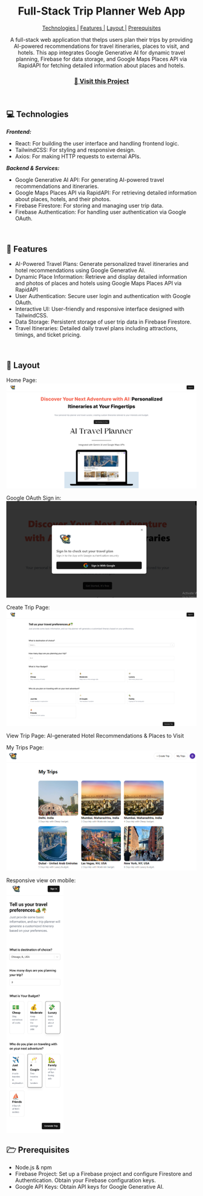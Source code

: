                   
<h1 align="center" style="font-weight: bold;">Full-Stack Trip Planner Web App</h1>

<p align="center">
<a href="#technologies">Technologies |</a>
<a href="#features">Features |</a>
<a href="#layout">Layout |</a>
<a href="#pre">Prerequisites</a>
 
</p>

<p align="center">A full-stack web application that thelps users plan their trips by providing AI-powered recommendations for travel itineraries, places to visit, and hotels. This app integrates Google Generative AI for dynamic travel planning, Firebase for data storage, and Google Maps Places API via RapidAPI for fetching detailed information about places and hotels. </p>


<h3 align="center">
<a href="https://intelli-trip.vercel.app/" target="_blank">📱 Visit this Project</a>
</h3> <br>

<h2 id="technologies">💻 Technologies</h2>

<b><em>Frontend:</b></em>

- React: For building the user interface and handling frontend logic.
- TailwindCSS: For styling and responsive design.
- Axios: For making HTTP requests to external APIs.

<b><em>Backend & Services:</b></em>
- Google Generative AI API: For generating AI-powered travel recommendations and itineraries.
- Google Maps Places API via RapidAPI: For retrieving detailed information about places, hotels, and their photos.
- Firebase Firestore: For storing and managing user trip data.
- Firebase Authentication: For handling user authentication via Google OAuth.

<br><h2 id="features">🚀 Features</h2>

- AI-Powered Travel Plans: Generate personalized travel itineraries and hotel recommendations using Google Generative AI.
- Dynamic Place Information: Retrieve and display detailed information and photos of places and hotels using Google Maps Places API via RapidAPI
- User Authentication: Secure user login and authentication with Google OAuth.
- Interactive UI: User-friendly and responsive interface designed with TailwindCSS.
- Data Storage: Persistent storage of user trip data in Firebase Firestore.
- Travel Itineraries: Detailed daily travel plans including attractions, timings, and ticket pricing.

 
<br><h2 id="layout">🎨 Layout</h2>

<p>
Home Page:
<img src="https://github.com/theankitgangwar/IntelliTrip/blob/main/public/asset/1.1.png" alt="">

Google OAuth Sign in:
  <img src="https://github.com/theankitgangwar/IntelliTrip/blob/main/public/asset/2.png" alt="">
  
Create Trip Page:
<img src="https://github.com/theankitgangwar/IntelliTrip/blob/main/public/asset/4.4.png" alt="">

View Trip Page: AI-generated Hotel Recommendations & Places to Visit
<img src="https://github.com/theankitgangwar/IntelliTrip/blob/main/public/asset/7.png" alt="" width="75%" align="center">

My Trips Page:
<img src="https://github.com/theankitgangwar/IntelliTrip/blob/main/public/asset/6.png" alt="">

Responsive view on mobile: <br>
<img src="https://github.com/theankitgangwar/IntelliTrip/blob/main/public/asset/8.jpg" alt="" width="30%" align="center">
</p>
 

<h2 id="pre">🗁 Prerequisites</h2>

- Node.js & npm
- Firebase Project: Set up a Firebase project and configure Firestore and Authentication. Obtain your Firebase configuration keys.
- Google API Keys: Obtain API keys for Google Generative AI.
